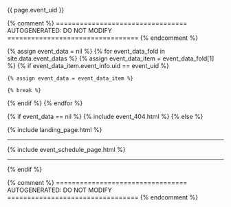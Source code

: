 {{ page.event_uid }}

{% comment %}
================================= AUTOGENERATED: DO NOT MODIFY =================================
{% endcomment %}

{% assign event_data = nil %}
{% for event_data_fold in site.data.event_datas %}
  {% assign event_data_item = event_data_fold[1] %}
  {% if event_data_item.event_info.uid == event_uid %}

    {% assign event_data = event_data_item %}
    
    {% break %}
  {% endif %}
{% endfor %}

{% if event_data == nil %}
  {% include event_404.html %}
{% else %}

{% include landing_page.html %}

<hr>

{% include event_schedule_page.html %}

<hr>

{% endif %}

{% comment %}
================================= AUTOGENERATED: DO NOT MODIFY =================================
{% endcomment %}